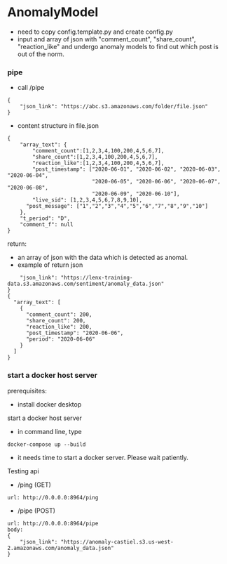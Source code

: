 # AnomalyModel
- need to copy config.template.py and create config.py
- input and array of json with "comment_count", "share_count", "reaction_like" and undergo anomaly models to find out which post is out of the norm.

### pipe
- call /pipe
```
{
    "json_link": "https://abc.s3.amazonaws.com/folder/file.json"
}
```
- content structure in file.json
```
{
	"array_text": {
		"comment_count":[1,2,3,4,100,200,4,5,6,7],
		"share_count":[1,2,3,4,100,200,4,5,6,7],
		"reaction_like":[1,2,3,4,100,200,4,5,6,7],
		"post_timestamp": ["2020-06-01", "2020-06-02", "2020-06-03", "2020-06-04",
						   "2020-06-05", "2020-06-06", "2020-06-07", "2020-06-08",
				  		   "2020-06-09", "2020-06-10"],
		"live_sid": [1,2,3,4,5,6,7,8,9,10],
	  "post_message": ["1","2","3","4","5","6","7","8","9","10"]
	},
	"t_period": "D",
	"comment_f": null
}
```


return:
- an array of json with the data which is detected as anomal. 
- example of return json
```{
	"json_link": "https://lenx-training-data.s3.amazonaws.com/sentiment/anomaly_data.json"
}
{
  "array_text": [
    {
      "comment_count": 200,
      "share_count": 200,
      "reaction_like": 200,
      "post_timestamp": "2020-06-06",
      "period": "2020-06-06"
    }
  ]
}
```

### start a docker host server
prerequisites:
- install docker desktop

start a docker host server
- in command line, type 
```
docker-compose up --build
```
- it needs time to start a docker server. Please wait patiently.

Testing api
- /ping (GET)
```
url: http://0.0.0.0:8964/ping
```
- /pipe (POST)
```
url: http://0.0.0.0:8964/pipe
body: 
{
	"json_link": "https://anomaly-castiel.s3.us-west-2.amazonaws.com/anomaly_data.json"
}
```
